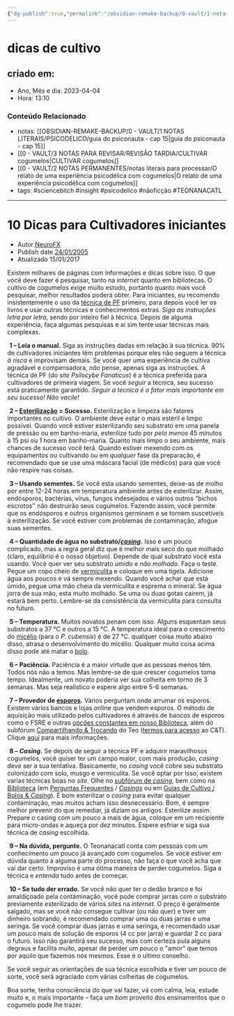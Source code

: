 ```yaml
---
{"dg-publish":true,"permalink":"/obsidian-remake-backup/0-vault/1-notas-literais/psicodelico/dicas-de-cultivo/","tags":["sciencebitch","insight","psicodelico","nãoficção","TEONANACATL"],"dgHomeLink":true,"dgShowLocalGraph":true,"dgShowFileTree":true,"dgEnableSearch":true,"noteIcon":""}
---
```


# dicas de cultivo

## criado em: 
-  Ano, Mês e dia: 2023-04-04
- Hora: 13:10

### Conteúdo Relacionado
- notas: [[OBSIDIAN-REMAKE-BACKUP/0 - VAULT/1 NOTAS LITERAIS/PSICODELICO/guia do psiconauta - cap 15\|guia do psiconauta - cap 15]]
- [[0 - VAULT/3 NOTAS PARA REVISAR/REVISÃO TARDIA/CULTIVAR cogumelos\|CULTIVAR cogumelos]]
- [[0 - VAULT/2 NOTAS PERMANENTES/notas literais para processar/O relato de uma experiência psicodélica com cogumelos\|O relato de uma experiência psicodélica com cogumelos]]
- tags: #sciencebitch #insight #psicodelico #nãoficção #TEONANACATL

---

# 10 Dicas para Cultivadores iniciantes

-   Autor [NeuroFX](https://teonanacatl.org/members/neurofx.3/)
-   Publish date [24/01/2005](https://teonanacatl.org/biblioteca/10-dicas-para-cultivadores-iniciantes.47/)
-   Atualizado 15/01/2017

Existem milhares de páginas com informações e dicas sobre isso. O que você deve fazer é pesquisar, tanto na _internet_ quanto em bibliotecas. O cultivo de cogumelos exige muito estudo, portanto quanto mais você pesquisar, melhor resultados poderá obter. Para iniciantes, eu recomendo insistentemente o uso da [técnica de PF](https://teonanacatl.org/biblioteca/a-pf-tek.24/) primeiro, para depois você ler os livros e usar outras técnicas e conhecimentos extras. _Siga as instruções letra por letra_, sendo por inteiro fiel à técnica. Depois de alguma experiência, faça algumas pesquisas e ai sim tente usar técnicas mais complexas.  
  
![:teo_atencao:](data:image/gif;base64,R0lGODlhAQABAIAAAAAAAP///yH5BAEAAAAALAAAAAABAAEAAAIBRAA7 "Atenção    :teo_atencao:") **1 – Leia o manual.** Siga as instruções dadas em relação à sua técnica. 90% de cultivadores iniciantes têm problemas porque eles não seguem a técnica _à risca_ e improvisam demais. Se você quer uma experiência de cultiva agradável e compensadora, _não_ pense, apenas siga as instruções. A técnica de PF (do _site Psilocybe Fanaticus_) é a técnica preferida para cultivadores de primeira viagem. Se você _seguir_ a técnica, seu sucesso está praticamente garantido. _Seguir a técnica é o fator mais importante em seu sucesso! Não vacile!_  
  
![:teo_atencao:](data:image/gif;base64,R0lGODlhAQABAIAAAAAAAP///yH5BAEAAAAALAAAAAABAAEAAAIBRAA7 "Atenção    :teo_atencao:") **2 – [Esterilização](https://teonanacatl.org/forums/esteriliza%C3%A7%C3%A3o-e-pasteuriza%C3%A7%C3%A3o.78/) = Sucesso.** Esterilização e limpeza são fatores importantes no cultivo. O ambiente deve estar o mais estéril e limpo possível. Quando você estiver esterilizando seu substrato em uma panela de pressão ou em banho-maria, esterilize tudo por _pelo menos_ 45 minutos à 15 psi ou 1 hora em banho-maria. Quanto mais limpo o seu ambiente, mais chances de sucesso você terá. Quando estiver mexendo com os equipamentos ou cultivando ou em _qualquer_ fase da preparação, é recomendado que se use uma máscara facial (de médicos) para que você não respire nas coisas.  
  
![:teo_atencao:](data:image/gif;base64,R0lGODlhAQABAIAAAAAAAP///yH5BAEAAAAALAAAAAABAAEAAAIBRAA7 "Atenção    :teo_atencao:") **3 – Usando sementes.** Se você esta usando sementes, deixe-as de molho por entre 12-24 horas em temperatura ambiente antes de esterilizar. Assim, endósporos, bactérias, vírus, fungos indesejados e vários outros “bichos escrotos’’ não destruirão seus cogumelos. Fazendo assim, você permite que os endósporos e outros organismos germinem e se tornem suscetíveis à esterilização. Se você estiver com problemas de contaminação, afogue suas sementes.  
  
![:teo_atencao:](data:image/gif;base64,R0lGODlhAQABAIAAAAAAAP///yH5BAEAAAAALAAAAAABAAEAAAIBRAA7 "Atenção    :teo_atencao:") **4 – Quantidade de água no substrato/_[casing](https://teonanacatl.org/biblioteca/casing.655/ "Casing")_.** Isso é um pouco complicado, mas a regra geral diz que é melhor mais seco do que molhado (claro, equilíbrio é o nosso objetivo). Depende de qual substrato você esta usando. Você quer ver seu substrato _úmido_ e _não molhado_. Faça o teste. Pegue um copo cheio de [vermiculita](https://teonanacatl.org/biblioteca/vermiculita.648/ "Vermiculita") e coloque em uma tigela. Adicione água aos poucos e vá sempre mexendo. Quando você achar que está úmido, pegue uma mão cheia da vermiculita e esprema o mineral. Se água jorra de sua mão, esta muito molhado. Se uma ou duas gotas caírem, já estará bem perto. Lembre-se da consistência da vermiculita para consulta no futuro.  
  
![:teo_atencao:](data:image/gif;base64,R0lGODlhAQABAIAAAAAAAP///yH5BAEAAAAALAAAAAABAAEAAAIBRAA7 "Atenção    :teo_atencao:") **5 – Temperatura.** Muitos novatos penam com isso. Alguns esquentam seus substratos a 37 °C e outros a 15 °C. A temperatura ideal para o crescimento do [micélio](https://teonanacatl.org/biblioteca/mic%C3%A9lio.465/ "Micélio") (para o _P. cubensis_) é de 27 °C. qualquer coisa muito abaixo disso, atrasa o desenvolvimento do micélio. Qualquer muito coisa acima disso pode até matar o [bolo](https://teonanacatl.org/biblioteca/bolo.195/ "Bolo").  
  
![:teo_atencao:](data:image/gif;base64,R0lGODlhAQABAIAAAAAAAP///yH5BAEAAAAALAAAAAABAAEAAAIBRAA7 "Atenção    :teo_atencao:") **6 – Paciência.** Paciência é a maior virtude que as pessoas menos têm. Todos nós não a temos. Mas lembre-se de que crescer cogumelos toma tempo. Idealmente, um novato poderia ver sua colheita em torno de 3 semanas. Mas seja realístico e espere algo entre 5-6 semanas.  
  
![:teo_atencao:](data:image/gif;base64,R0lGODlhAQABAIAAAAAAAP///yH5BAEAAAAALAAAAAABAAEAAAIBRAA7 "Atenção    :teo_atencao:") **7 – Provedor de [esporos](https://teonanacatl.org/biblioteca/esporos.347/ "Esporos").** Vários perguntam onde arrumar os esporos. Existem vários bancos e lojas online que vendem esporos. O método de aquisição mais utilizado pelos cultivadores é através de bancos de esporos como o FSRE e outras [opções constantes em nosso Biblioteca](https://teonanacatl.org/biblioteca/categorias/banco-de-esporos.47/), além do subfórum [Compartilhando & Trocando](https://teonanacatl.org/threads/novo-sub-f%C3%B3rum-compartilhando-trocando.10717/) do Teo ([termos para acesso](https://teonanacatl.org/threads/compartilhando-trocando-termos-e-condi%C3%A7%C3%B5es.10700/) ao C&T). Clique [aqui](https://teonanacatl.org/repositorio/category/bancos-de-esporos.12/) para mais informações.  
  
![:teo_atencao:](data:image/gif;base64,R0lGODlhAQABAIAAAAAAAP///yH5BAEAAAAALAAAAAABAAEAAAIBRAA7 "Atenção    :teo_atencao:") **8 – _Casing_.** Se depois de seguir a técnica PF e adquirir maravilhosos cogumelos, você quiser ter um campo maior, com mais produção, _casing_ deve ser a sua tentativa. Basicamente, no _casing_ você cobre seu substrato colonizado com solo, musgo e vermiculita. Se você optar por isso, existem varias técnicas boas no _site_. Olhe no [subfórum de _casing_](https://teonanacatl.org/forums/casing.20/), bem como na [Biblioteca](https://teonanacatl.org/biblioteca "Biblioteca") (em [Perguntas Frequentes](https://teonanacatl.org/biblioteca/categorias/perguntas-frequentes.18/) / [_Casings_](https://teonanacatl.org/biblioteca/casing.655/) ou em [Guias de Cultivo / Bolos & _Casing_](https://teonanacatl.org/biblioteca/categorias/bolos-casing.5/)). É bom esterilizar o _casing_ para evitar qualquer contaminação, mas muitos acham isso desnecessário. Bom, é sempre melhor prevenir do que remediar, já diziam os antigos. Esterilize assim. Prepare o casing com um pouco a mais de água, coloque em um recipiente para micro-ondas e aqueça por dez minutos. Espere esfriar e siga sua técnica de _casing_ escolhida.  
  
![:teo_atencao:](data:image/gif;base64,R0lGODlhAQABAIAAAAAAAP///yH5BAEAAAAALAAAAAABAAEAAAIBRAA7 "Atenção    :teo_atencao:") **9 – Na dúvida, pergunte.** O Teonanacatl conta com pessoas com um conhecimento um pouco já avançado com cogumelos. Se você estiver em dúvida quanto à alguma parte do processo, não faça o que você acha que vai dar certo. Improviso é uma ótima maneira de perder cogumelos. Siga a técnica e _entenda_ tudo antes de começar.  
  
![:teo_atencao:](data:image/gif;base64,R0lGODlhAQABAIAAAAAAAP///yH5BAEAAAAALAAAAAABAAEAAAIBRAA7 "Atenção    :teo_atencao:") **10 – Se tudo der errado.** Se você não quer ter o dedão branco e foi amaldiçoado pela contaminação, você pode comprar jarras com o substrato previamente esterilizado de vários _sites_ na _internet_. O preço é geralmente salgado, mas se você não consegue cultivar (ou não quer) e tiver um dinheiro sobrando, é recomendado comprar uma ou duas jarras e uma seringa. Se você comprar duas jarras e uma seringa, é recomendado usar um pouco mais de solução de esporos (4 cc por jarra) e guardar 2 cc para o futuro. Isso não garantirá seu sucesso, mas com certeza pula alguns degraus e facilita muito, apesar de perder um pouco o "amor" que temos por aquilo que fazemos nós mesmos. Esse é o ultimo conselho.  
  
Se você seguir as orientações de sua técnica escolhida e tiver um pouco de sorte, você será agraciado com várias colheitas de cogumelos.  
  
Boa sorte, tenha consciência do que vai fazer, vá com calma, leia, estude muito e, o mais importante – faça um _bom_ proveito dos ensinamentos que o cogumelo pode lhe trazer.